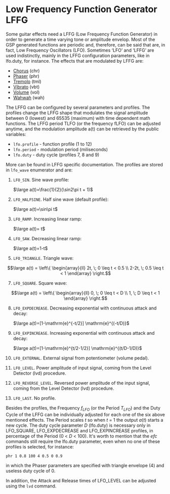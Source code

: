 # Low Frequency Function Generator LFFG

Some guitar effects need a LFFG (Low Frequency Function Generator) in order to generate a time varying tone or amplitude envelop. Most of the GSP generated functions are periodic and, therefore, can be said that are, in fact, Low Frequency Oscillators (LFO). Sometimes ‘LFO’ and ‘LFFG’ are used indistinctly, mainly in the LFFG configuration parameters, like in lfo.duty, for instance. The effects that are modulated by LFFG are:

-	[Chorus](https://github.com/Guitar-Sound-Processing/GSP/blob/main/gsp_daisy/Effects.md#efcchs) (chr)
-	[Phaser](https://github.com/Guitar-Sound-Processing/GSP/blob/main/gsp_daisy/Effects.md#efcphr) (phr)
-	[Tremolo](https://github.com/Guitar-Sound-Processing/GSP/blob/main/gsp_daisy/Effects.md#efctml) (tml)
-	[Vibrato](https://github.com/Guitar-Sound-Processing/GSP/blob/main/gsp_daisy/Effects.md#efcvbt) (vbt)
-	[Volume](https://github.com/Guitar-Sound-Processing/GSP/blob/main/gsp_daisy/Effects.md#efcvol) (vol)
-	[Wahwah](https://github.com/Guitar-Sound-Processing/GSP/blob/main/gsp_daisy/Effects.md#efcwah) (wah)

The LFFG can be configured by several parameters and profiles. The profiles change the LFFG shape that modulates the signal amplitude between 0 (lowest) and 65535 (maximum) with time dependent math functions. The LFFG period TLFO (or the frequency fLFO) can be adjusted anytime, and the modulation amplitude a(t) can be retrieved by the public variables:

- ```lfo.profile``` - function profile (1 to 12)
- ```lfo.period``` - modulation period (miliseconds)
- ```lfo.duty``` - duty cycle (profiles 7, 8 and 9)

More can be found in LFFG specific documentation. The profiles are stored in ```lfo_wave``` enumerator and are:

1)	```LFO_SIN```. Sine wave profile:

      $\large a(t)=\frac{1}{2}(\sin2\pi t + 1)$
   
3)	```LFO_HALFSINE```. Half sine wave (default profile): 

      $\large a(t)=\sin\pi t$

4)	```LFO_RAMP```. Increasing linear ramp: 

      $\large a(t)= t$

5)	```LFO_SAW```. Decreasing linear ramp: 

      $\large a(t)=1-t$

6)	```LFO_TRIANGLE```. Triangle wave: 
  	    
```math
\large a(t) = \left\{ \begin{array}{ll} 2t, \; 0 \leq t < 0.5 \\
2-2t, \; 0.5 \leq t < 1 \end{array} \right.
``` 
      
7)	```LFO_SQUARE```. Square wave:

```math
\large a(t) = \left\{ \begin{array}{ll} 0, \; 0 \leq t < D \\
1, \; D \leq t < 1 \end{array} \right.
``` 

8)	```LFO_EXPDECREASE```. Decreasing exponential with continuous attack and decay:

      $\large a(t)=[1-\mathrm{e}^{-t/2}] \mathrm{e}^{(-t/D)}$
 
9)	```LFO_EXPINCREASE```. Increasing exponential with continuous attack and decay:

      $\large a(t)=[1-\mathrm{e}^{t/2-1/2}] \mathrm{e}^{(t/D-1/D)}$

10)	```LFO_EXTERNAL```. External signal from potentiometer (volume pedal).
 
11)	```LFO_LEVEL```. Power amplitude of input signal, coming from the Level Detector (lvd) procedure.

12)	```LFO_REVERSE_LEVEL```. Reversed power amplitude of the input signal, coming from the Level Detector (lvd) procedure.

13)	```LFO_LAST```. No profile.

Besides the profiles, the Frequency $f_{LFO}$ (or the Period $T_{LFO}$) and the Duty Cycle of the LFFG can be individually adjusted for each one of the six above mentioned effects. The Period scales *t* so when *t* = 1 the output *a*(*t*) starts a new cycle. The duty cycle parameter *D* (lfo.duty) is necessary only in LFO_SQUARE, LFO_EXPDECREASE and LFO_EXPINCREASE profiles, in percentage of the Period (0 < *D* < 100). It's worth to mention that the *efc* commands still require the lfo.duty parameter, even when no one of these profiles is selected, for instance:

```phr 1 0.8 100 4 0.5 0 0.9```

in which the Phaser parameters are specified with triangle envelope (4) and useless duty cycle of 0. 

In addition, the Attack and Release times of LFO_LEVEL can be adjusted using the ```lvd``` command.


